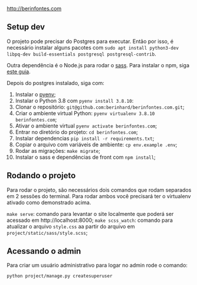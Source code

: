 http://berinfontes.com

## Setup dev

O projeto pode precisar do Postgres para executar. Então por isso, é necessário instalar alguns pacotes com `sudo apt install python3-dev libpq-dev build-essentials postgresql postgresql-contrib`.

Outra dependência é o Node.js para rodar o [sass](https://www.npmjs.com/package/sass). Para instalar o npm, siga [este guia](https://www.digitalocean.com/community/tutorials/how-to-install-node-js-on-ubuntu-20-04-pt).

Depois do postgres instalado, siga com:

1.  Instalar o [pyenv](https://github.com/pyenv/pyenv-installer);
2.  Instalar o Python 3.8 com `pyenv install 3.8.10`:
3.  Clonar o repositório: `git@github.com:berinhard/berinfontes.com.git`;
4.  Criar o ambiente virtual Python: `pyenv virtualenv 3.8.10 berinfontes.com`;
5.  Ativar o ambiente virtual `pyenv activate berinfontes.com`;
6.  Entrar no diretório do projeto: `cd berinfontes.com`;
7.  Instalar dependencias `pip install -r requirements.txt`;
8.  Copiar o arquivo com variáveis de ambiente: `cp env.example .env`;
9.  Rodar as migrações: `make migrate`;
10. Instalar o sass e dependências de front com `npm install`;

## Rodando o projeto

Para rodar o projeto, são necessários dois comandos que rodam separados em 2 sessões do terminal.
Para rodar ambos você precisará ter o virtualenv ativado como demonstrado acima.

`make serve`: comando para levantar o site localmente que poderá ser acessado em
http://localhost:8000;
`make scss_watch`: comando para atualizar o arquivo `style.css` aa partir do arquivo em
`project/static/sass/style.scss`;

## Acessando o admin

Para criar um usuário administrativo para logar no admin rode o comando:

`python project/manage.py createsuperuser`

